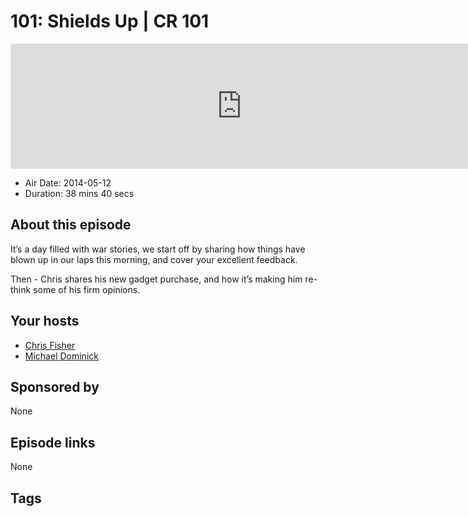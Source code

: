 # 101: Shields Up | CR 101

<iframe src="https://player.fireside.fm/v2/MLf2ZzhC+g6CjwVeu?theme=dark" width="740" height="200" frameborder="0" scrolling="no"></iframe>

* Air Date: 2014-05-12
* Duration: 38 mins 40 secs

## About this episode

It’s a day filled with war stories, we start off by sharing how things have blown up in our laps this morning, and cover your excellent feedback. 

Then - Chris shares his new gadget purchase, and how it’s making him re-think some of his firm opinions.

## Your hosts
* [Chris Fisher](https://coder.show/hosts/chrislas)
* [Michael Dominick](https://coder.show/hosts/michael)

## Sponsored by

None



## Episode links

None



## Tags


